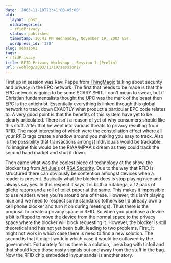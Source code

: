 ```yaml
---
date: '2003-11-19T22:41:00-05:00'
old:
  layout: post
  oldcategories:
  - rfidPrivacy
  status: published
  timestamp: 10:41 PM Wednesday, November 19, 2003 EST
  wordpress_id: '328'
slug: session1
tags:
- rfidPrivacy
title: RFID Privacy Workshop - Session 1 (Prelim)
url: /weblog/2003/11/19/session1/
---
```


First up in session was Ravi Pappu from [ThingMagic](http://www.thingmagic.com/) talking about security and
privacy in the EPC network.  The first that needs to be made is that the EPC
network is going to be some SCARY SHIT.  I don't mean to swear, but if
Christian fundamentalists thought the UPC was the mark of the beast then EPC is
the antichrist.  Essentially everything is linked through this global network
to track down EXACTLY what product a particular EPC code relates to.  A very
good point is that the benefits of this system have yet to be clearly
articulated.  There isn't a reason of yet of why consumers should like this
stuff.  After that he went into various threats to privacy resulting from RFID.
The most interesting of which were the constellation effect where all your RFID
tags create a shadow around you making you easy to track.  Also is the
possibility that transactions amongst individuals would be trackable.  I'd
imagine this would be the RIAA/MPAA's dream as they could track the second hand
market and shut it down.






Then came what was the coolest piece of technology at the show, the blocker tag
from [Ari Juels](http://www.ari-juels.com/) of [RSA Security](http://www.rsasecurity.com/).  Due to the way that RFID
is structured there can obviously be contention amongst devices when a reader
is present.  Basically what the blocker does is stop playing nice and always
say yes.  In this respect it says it is both a rutabega, a 12 pack of gilette
razors and a roll of toilet paper at the same.  This makes it impossible to use
readers when you're around one of these.  However, this isn't playing nice and
we need to respect some standards (otherwise I'd already own a cell phone
blocker and turn it on during meetings).   Thus there is the proposal to create
a privacy space in RFID.  So when you purchase a device a bit is flipped to
move the device from the normal space to the privacy space where the blocker
will block requesting it.  However, the blocker is still theoretical and has
not yet been built, leading to two problems.  First, it might not work in which
case there is need to find a new solution.  The second is that it might work in
which case it would be outlawed by the government.  Fortunately for us there is
a solution, line a bag with tinfoil and that should keep those nasty signals
out and away from the stuff in the bag.  Now the RFID chip embedded inyour
sandal is another story.
